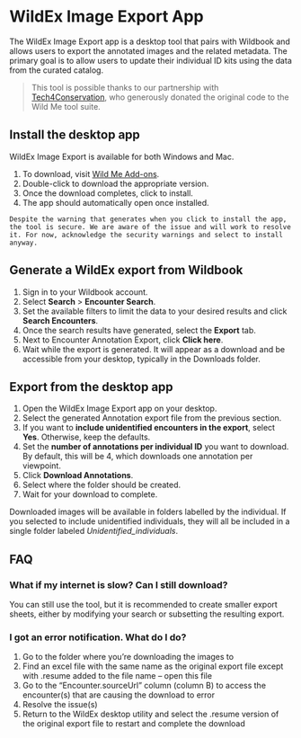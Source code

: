 # WildEx Image Export App

The WildEx Image Export app is a desktop tool that pairs with Wildbook and allows users to export the annotated images and the related metadata. The primary goal is to allow users to update their individual ID kits using the data from the curated catalog.

> This tool is possible thanks to our partnership with [Tech4Conservation](https://www.t4c.org/), who generously donated the original code to the Wild Me tool suite.

## Install the desktop app

WildEx Image Export is available for both Windows and Mac.

1. To download, visit [Wild Me Add-ons](https://www.wildme.org/addons.html).
2. Double-click to download the appropriate version.
3. Once the download completes, click to install.
4. The app should automatically open once installed.

```{note}
Despite the warning that generates when you click to install the app, the tool is secure. We are aware of the issue and will work to resolve it. For now, acknowledge the security warnings and select to install anyway.
```

## Generate a WildEx export from Wildbook

1. Sign in to your Wildbook account.
2. Select **Search** > **Encounter Search**.
3. Set the available filters to limit the data to your desired results and click **Search Encounters**.
4. Once the search results have generated, select the **Export** tab.
5. Next to Encounter Annotation Export, click **Click here**.
6. Wait while the export is generated. It will appear as a download and be accessible from your desktop, typically in the Downloads folder.

## Export from the desktop app

1. Open the WildEx Image Export app on your desktop.
2. Select the generated Annotation export file from the previous section.
3. If you want to **include unidentified encounters in the export**, select **Yes**. Otherwise, keep the defaults.
4. Set the **number of annotations per individual ID** you want to download. By default, this will be 4, which downloads one annotation per viewpoint.
5. Click **Download Annotations**.
6. Select where the folder should be created.
7. Wait for your download to complete.

Downloaded images will be available in folders labelled by the individual. If you selected to include unidentified individuals, they will all be included in a single folder labeled *Unidentified_individuals*.

## FAQ

### What if my internet is slow? Can I still download?

You can still use the tool, but it is recommended to create smaller export sheets, either by modifying your search or subsetting the resulting export.

### I got an error notification. What do I do?

1. Go to the folder where you’re downloading the images to
2. Find an excel file with the same name as the original export file except with .resume added to the file name – open this file
3. Go to the “Encounter.sourceUrl” column (column B) to access the encounter(s) that are causing the download to error
4. Resolve the issue(s)
5. Return to the WildEx desktop utility and select the .resume version of the original export file to restart and complete the download